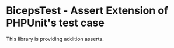 # BicepsTest - Assert Extension of PHPUnit's test case

This library is providing addition asserts. 